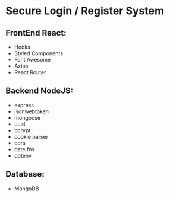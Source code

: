 # Secure Login / Register System

## FrontEnd React:

- Hooks
- Styled Components
- Font Awesome
- Axios
- React Router

## Backend NodeJS:

- express
- jsonwebtoken
- mongoose
- uuid
- bcrypt
- cookie parser
- cors
- date fns
- dotenv

## Database:

- MongoDB
